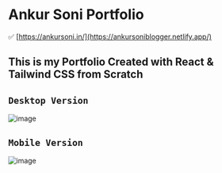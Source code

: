# Ankur Soni Portfolio

✅ [https://ankursoni.in/](https://ankursoniblogger.netlify.app/)

## This is my Portfolio Created with React & Tailwind CSS from Scratch

## ```Desktop Version ``` 

![image](https://github.com/ankitsoniblogger/ankitPortfolio/assets/38998710/5ee3b8ae-ace5-4403-a319-deef535830d0)

## ```Mobile Version ``` 

![image](https://github.com/ankitsoniblogger/ankitPortfolio/assets/38998710/8277d739-c253-4536-8374-7f1d137d44a1)


